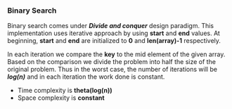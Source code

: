 ### Binary Search

Binary search comes under ***Divide and conquer*** design paradigm. This implementation uses iterative approach by using **start** and **end** values. At beginning, **start** and **end** are initialized to **0** and **len(array)-1** respectively.

In each iteration we compare the **key** to the mid element of the given array. Based on the comparison we divide the problem into half the size of the original problem. Thus in the worst case, the number of iterations will be ***log(n)*** and in each iteration the work done is constant.

* Time complexity is **theta(log(n))**
* Space complexity is **constant**